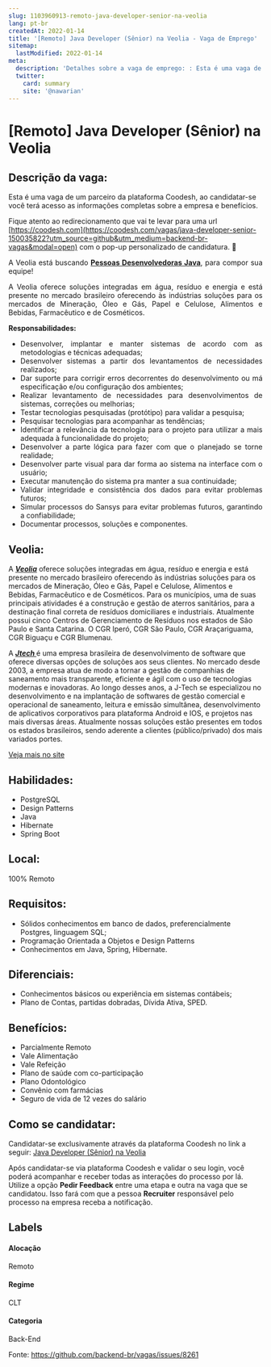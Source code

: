 ```yaml
---
slug: 1103960913-remoto-java-developer-senior-na-veolia
lang: pt-br
createdAt: 2022-01-14
title: '[Remoto] Java Developer (Sênior) na Veolia - Vaga de Emprego'
sitemap:
  lastModified: 2022-01-14
meta:
  description: 'Detalhes sobre a vaga de emprego: : Esta é uma vaga de um parceiro da plataforma Coodesh, ao candidatar-se você terá acesso as informações completas sobre a empresa e benefícios.  Fique atento ao redirecionamento que vai te levar para uma url [https://coodesh.com](https://coodesh.com/vagas/java-developer-senior-150035822?utm_source=github&utm_medium=backend-br-vagas&modal=open) com o pop-up personalizado de candidatura. 👋 <p style="text-align:justify;"><span style="font-size: 14px;">A Veolia está buscando <strong><ins>Pessoas Desenvolvedoras Java</ins></strong>, para compor sua equipe!</span></p> <p style="text-align:justify;"><span style="font-size: 14px;">A Veolia oferece soluções integradas em água, resíduo e energia e está presente no mercado brasileiro oferecendo às indústrias soluções para os mercados de Mineração, Óleo e Gás, Papel e Celulose, Alimentos e Bebidas, Farmacêutico e de Cosméticos.</span></p> <p style="text-align:justify;"><span style="font-size: 14px;"><strong>Responsabilidades:</strong></span></p> <ul> <li style="text-align:justify;"><span style="font-size: 14px;">Desenvolver, implantar e manter sistemas de acordo com as metodologias e técnicas adequadas;</span></li> <li style="text-align:justify;"><span style="font-size: 14px;">Desenvolver sistemas a partir dos levantamentos de necessidades realizados;</span></li> <li style="text-align:justify;"><span style="font-size: 14px;"> Dar suporte para corrigir erros decorrentes do desenvolvimento ou má especificação e/ou configuração dos ambientes;</span></li> <li style="text-align:justify;"><span style="font-size: 14px;"> Realizar levantamento de necessidades para desenvolvimentos de sistemas, correções ou melhorias;</span></li> <li style="text-align:justify;"><span style="font-size: 14px;"> Testar tecnologias pesquisadas (protótipo) para validar a pesquisa;</span></li> <li style="text-align:justify;"><span style="font-size: 14px;"> Pesquisar tecnologias para acompanhar as tendências;</span></li> <li style="text-align:justify;"><span style="font-size: 14px;"> Identificar a relevância da tecnologia para o projeto para utilizar a mais adequada à funcionalidade do projeto;</span></li> <li style="text-align:justify;"><span style="font-size: 14px;"> Desenvolver a parte lógica para fazer com que o planejado se torne realidade;</span></li> <li style="text-align:justify;"><span style="font-size: 14px;"> Desenvolver parte visual para dar forma ao sistema na interface com o usuário;</span></li> <li style="text-align:justify;"><span style="font-size: 14px;"> Executar manutenção do sistema pra manter a sua continuidade;</span></li> <li style="text-align:justify;"><span style="font-size: 14px;"> Validar integridade e consistência dos dados para evitar problemas futuros;</span></li> <li style="text-align:justify;"><span style="font-size: 14px;"> Simular processos do Sansys para evitar problemas futuros, garantindo a confiabilidade;</span></li> <li style="text-align:justify;"><span style="font-size: 14px;">Documentar processos, soluções e componentes.</span></li> </ul>'
  twitter:
    card: summary
    site: '@nawarian'
---
```


# [Remoto] Java Developer (Sênior) na Veolia

## Descrição da vaga: 
Esta é uma vaga de um parceiro da plataforma Coodesh, ao candidatar-se você terá acesso as informações completas sobre a empresa e benefícios.


Fique atento ao redirecionamento que vai te levar para uma url [https://coodesh.com](https://coodesh.com/vagas/java-developer-senior-150035822?utm_source=github&utm_medium=backend-br-vagas&modal=open) com o pop-up personalizado de candidatura. 👋
<p style="text-align:justify;"><span style="font-size: 14px;">A Veolia está buscando <strong><ins>Pessoas Desenvolvedoras Java</ins></strong>, para compor sua equipe!</span></p>
<p style="text-align:justify;"><span style="font-size: 14px;">A Veolia oferece soluções integradas em água, resíduo e energia e está presente no mercado brasileiro oferecendo às indústrias soluções para os mercados de Mineração, Óleo e Gás, Papel e Celulose, Alimentos e Bebidas, Farmacêutico e de Cosméticos.</span></p>
<p style="text-align:justify;"><span style="font-size: 14px;"><strong>Responsabilidades:</strong></span></p>
<ul>
<li style="text-align:justify;"><span style="font-size: 14px;">Desenvolver, implantar e manter sistemas de acordo com as metodologias e técnicas adequadas;</span></li>
<li style="text-align:justify;"><span style="font-size: 14px;">Desenvolver sistemas a partir dos levantamentos de necessidades realizados;</span></li>
<li style="text-align:justify;"><span style="font-size: 14px;"> Dar suporte para corrigir erros decorrentes do desenvolvimento ou má especificação e/ou configuração dos ambientes;</span></li>
<li style="text-align:justify;"><span style="font-size: 14px;"> Realizar levantamento de necessidades para desenvolvimentos de sistemas, correções ou melhorias;</span></li>
<li style="text-align:justify;"><span style="font-size: 14px;"> Testar tecnologias pesquisadas (protótipo) para validar a pesquisa;</span></li>
<li style="text-align:justify;"><span style="font-size: 14px;"> Pesquisar tecnologias para acompanhar as tendências;</span></li>
<li style="text-align:justify;"><span style="font-size: 14px;"> Identificar a relevância da tecnologia para o projeto para utilizar a mais adequada à funcionalidade do projeto;</span></li>
<li style="text-align:justify;"><span style="font-size: 14px;"> Desenvolver a parte lógica para fazer com que o planejado se torne realidade;</span></li>
<li style="text-align:justify;"><span style="font-size: 14px;"> Desenvolver parte visual para dar forma ao sistema na interface com o usuário;</span></li>
<li style="text-align:justify;"><span style="font-size: 14px;"> Executar manutenção do sistema pra manter a sua continuidade;</span></li>
<li style="text-align:justify;"><span style="font-size: 14px;"> Validar integridade e consistência dos dados para evitar problemas futuros;</span></li>
<li style="text-align:justify;"><span style="font-size: 14px;"> Simular processos do Sansys para evitar problemas futuros, garantindo a confiabilidade;</span></li>
<li style="text-align:justify;"><span style="font-size: 14px;">Documentar processos, soluções e componentes.</span></li>
</ul>

## Veolia: 
 <p>A <strong><em><ins>Veolia</ins></em></strong> oferece soluções integradas em água, resíduo e energia e está presente no mercado brasileiro oferecendo às indústrias soluções para os mercados de Mineração, Óleo e Gás, Papel e Celulose, Alimentos e Bebidas, Farmacêutico e de Cosméticos. Para os municípios, uma de suas principais atividades é a construção e gestão de aterros sanitários, para a destinação final correta de resíduos domiciliares e industriais. Atualmente possui cinco Centros de Gerenciamento de Resíduos nos estados de São Paulo e Santa Catarina. O CGR Iperó, CGR São Paulo, CGR Araçariguama, CGR Biguaçu e CGR Blumenau.</p>

<p>A <strong><em><ins>Jtech </ins></em></strong>é uma empresa brasileira de desenvolvimento de software que oferece diversas opções de soluções aos seus clientes. No mercado desde 2003, a empresa atua de modo a tornar a gestão de companhias de saneamento mais transparente, eficiente e ágil com o uso de tecnologias modernas e inovadoras. Ao longo desses anos, a J-Tech se especializou no desenvolvimento e na implantação de softwares de gestão comercial e operacional de saneamento, leitura e emissão simultânea, desenvolvimento de aplicativos corporativos para plataforma Android e IOS, e projetos nas mais diversas áreas. Atualmente nossas soluções estão presentes em todos os estados brasileiros, sendo aderente a clientes (público/privado) dos mais variados portes.</p><a href='https://coodesh.com/empresas/veolia'>Veja mais no site</a>

 ## Habilidades: 
 - PostgreSQL 
- Design Patterns 
- Java 
- Hibernate 
- Spring Boot
## Local: 
 100% Remoto
## Requisitos: 
 - Sólidos conhecimentos em banco de dados, preferencialmente Postgres, linguagem SQL; 
- Programação Orientada a Objetos e Design Patterns 
- Conhecimentos em Java, Spring, Hibernate.
## Diferenciais: 
 - Conhecimentos básicos ou experiência em sistemas contábeis; 
- Plano de Contas, partidas dobradas, Dívida Ativa, SPED.
## Benefícios: 
 - Parcialmente Remoto 
- Vale Alimentação 
- Vale Refeição 
- Plano de saúde com co-participação 
- Plano Odontológico 
- Convênio com farmácias 
- Seguro de vida de 12 vezes do salário
## Como se candidatar:
Candidatar-se exclusivamente através da plataforma Coodesh no link a seguir: [Java Developer (Sênior) na Veolia](https://coodesh.com/vagas/java-developer-senior-150035822?utm_source=github&utm_medium=backend-br-vagas&modal=open)


Após candidatar-se via plataforma Coodesh e validar o seu login, você poderá acompanhar e receber todas as interações do processo por lá. Utilize a opção **Pedir Feedback** entre uma etapa e outra na vaga que se candidatou. Isso fará com que a pessoa **Recruiter** responsável pelo processo na empresa receba a notificação.
## Labels
#### Alocação
Remoto
#### Regime
CLT
#### Categoria
Back-End

Fonte: https://github.com/backend-br/vagas/issues/8261